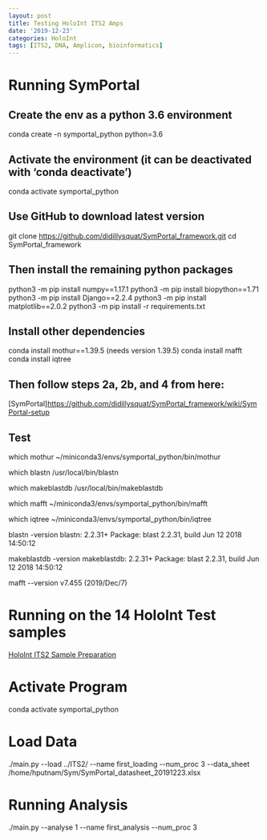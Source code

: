 ```yaml
---
layout: post
title: Testing HoloInt ITS2 Amps
date: '2019-12-23'
categories: HoloInt
tags: [ITS2, DNA, Amplicon, bioinformatics]
---
```





# Running SymPortal

## Create the env as a python 3.6 environment

conda create -n symportal_python python=3.6

## Activate the environment (it can be deactivated with ‘conda deactivate’)

conda activate symportal_python

## Use GitHub to download latest version

git clone https://github.com/didillysquat/SymPortal_framework.git
cd SymPortal_framework

## Then install the remaining python packages

python3 -m pip install numpy==1.17.1
python3 -m pip install biopython==1.71
python3 -m pip install Django==2.2.4
python3 -m pip install matplotlib==2.0.2
python3 -m pip install -r requirements.txt

## Install other dependencies

conda install mothur==1.39.5 (needs version 1.39.5)
conda install mafft
conda install iqtree

## Then follow steps 2a, 2b, and 4 from here:
[SymPortal]https://github.com/didillysquat/SymPortal_framework/wiki/SymPortal-setup


## Test

which mothur
~/miniconda3/envs/symportal_python/bin/mothur

which blastn
/usr/local/bin/blastn

which makeblastdb
/usr/local/bin/makeblastdb

which mafft
~/miniconda3/envs/symportal_python/bin/mafft

which iqtree
~/miniconda3/envs/symportal_python/bin/iqtree


blastn -version
blastn: 2.2.31+
Package: blast 2.2.31, build Jun 12 2018 14:50:12

makeblastdb -version
makeblastdb: 2.2.31+
Package: blast 2.2.31, build Jun 12 2018 14:50:12

mafft --version
v7.455 (2019/Dec/7)


# Running on the 14 HoloInt Test samples
[HoloInt ITS2 Sample Preparation ](https://emmastrand.github.io/EmmaStrand_Notebook/16s,-ITS2,-23s-PCR-Protocol-Testing/)



# Activate Program

conda activate symportal_python

# Load Data

./main.py --load ../ITS2/ --name first_loading --num_proc 3 --data_sheet /home/hputnam/Sym/SymPortal_datasheet_20191223.xlsx

# Running Analysis

./main.py --analyse 1 --name first_analysis --num_proc 3




